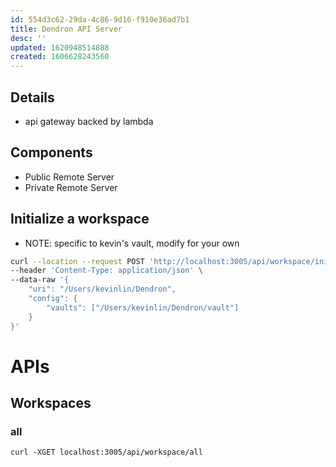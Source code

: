 ```yaml
---
id: 554d3c62-29da-4c86-9d16-f910e36ad7b1
title: Dendron API Server
desc: ''
updated: 1620948514888
created: 1606628243560
---
```



## Details
- api gateway backed by lambda

## Components
- Public Remote Server
- Private Remote Server

## Initialize a workspace

- NOTE: specific to kevin's vault, modify for your own

```bash
curl --location --request POST 'http://localhost:3005/api/workspace/initialize' \
--header 'Content-Type: application/json' \
--data-raw '{
    "uri": "/Users/kevinlin/Dendron",
    "config": {
        "vaults": ["/Users/kevinlin/Dendron/vault"]
    }
}'
```

# APIs

## Workspaces

### all

```
curl -XGET localhost:3005/api/workspace/all
```
